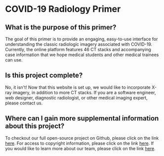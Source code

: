 # COVID-19 Radiology Primer

## What is the purpose of this primer?
The goal of this primer is to provide an engaging, easy-to-use interface for understanding the classic radiologic imagery associated with COVID-19. Currently, the online platform features 46 CT stacks and accompanying case information that we hope medical students and other medical trainees can use.

## Is this project complete?
No, it isn't! Now that this website is set up, we would like to incorporate X-ray imagery, in addition to more CT stacks. If you are a software engineer, web designer, diagnostic radiologist, or other medical imaging expert, please contact us.


## Where can I gain more supplemental information about this project?
To checkout our full open-source project on Github, please click on the link [here](https://github.com/covid19radiologyprimer/project). For access to copyright information, please click on the link [here](https://github.com/covid19radiologyprimer/project/blob/master/copyright_information.md). If you would like to learn more about our team, please click on the link [here](https://github.com/covid19radiologyprimer/project/blob/master/team.md).



